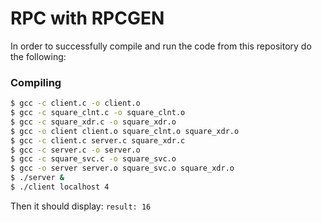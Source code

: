 # RPC with RPCGEN

In order to successfully compile and run the code from this repository do the following:

### Compiling

```sh
$ gcc -c client.c -o client.o
$ gcc -c square_clnt.c -o square_clnt.o
$ gcc -c square_xdr.c -o square_xdr.o
$ gcc -o client client.o square_clnt.o square_xdr.o
$ gcc -c client.c server.c square_xdr.c
$ gcc -c server.c -o server.o
$ gcc -c square_svc.c -o square_svc.o
$ gcc -o server server.o square_svc.o square_xdr.o
$ ./server &
$ ./client localhost 4
```

Then it should display: ```result: 16```
